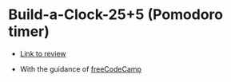 # Build-a-Clock-25+5 (Pomodoro timer)

- [Link to review]()

- With the guidance of [freeCodeCamp](https://www.freecodecamp.org/)
